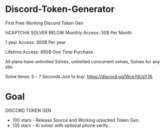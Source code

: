 # Discord-Token-Generator
First Free Working Discord Token Gen

HCAPTCHA SOLVER BELOW
Monthly Access:
30$ Per Month

1 year Access:
300$ Per year

Lifetime Access:
850$ One Time Purchase

All plans have unlimited Solves, unlimited concurrent solves, Solves for any site

Solve times:
5 - 7 Seconds 
Join to buy: https://discord.gg/Wce7dUsY7A


# Goal
DISCORD TOKEN GEN
* 100 stars - Release Source and Working unlocked Token Gen.
* 135 stars - Ai solver with optional phone verify.
